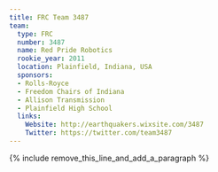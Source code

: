 ```yaml
---
title: FRC Team 3487
team:
  type: FRC
  number: 3487
  name: Red Pride Robotics
  rookie_year: 2011
  location: Plainfield, Indiana, USA
  sponsors:
  - Rolls-Royce
  - Freedom Chairs of Indiana
  - Allison Transmission
  - Plainfield High School
  links:
    Website: http://earthquakers.wixsite.com/3487
    Twitter: https://twitter.com/team3487
---
```


{% include remove_this_line_and_add_a_paragraph %}